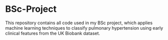 # BSc-Project
This repository contains all code used in my BSc project, which applies machine learning techniques to classify pulmonary hypertension using early clinical features from the UK Biobank dataset.
